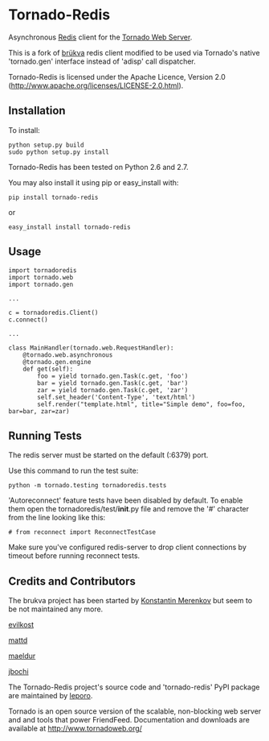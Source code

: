 Tornado-Redis
=============

Asynchronous [Redis](http://redis.io/) client for the [Tornado Web Server](http://tornadoweb.org/).

This is a fork of [brükva](https://github.com/evilkost/brukva) redis client
modified to be used via Tornado's native 'tornado.gen' interface instead
of 'adisp' call dispatcher.

Tornado-Redis is licensed under the Apache Licence, Version 2.0
(http://www.apache.org/licenses/LICENSE-2.0.html).

Installation
------------

To install:

    python setup.py build
    sudo python setup.py install

Tornado-Redis has been tested on Python 2.6 and 2.7.

You may also install it using pip or easy_install with:

    pip install tornado-redis

or

    easy_install install tornado-redis


Usage
-----

	import tornadoredis
	import tornado.web
	import tornado.gen

	...	
	
	c = tornadoredis.Client()
	c.connect()

	...

	class MainHandler(tornado.web.RequestHandler):
	    @tornado.web.asynchronous
	    @tornado.gen.engine
	    def get(self):
	        foo = yield tornado.gen.Task(c.get, 'foo')
	        bar = yield tornado.gen.Task(c.get, 'bar')
	        zar = yield tornado.gen.Task(c.get, 'zar')
	        self.set_header('Content-Type', 'text/html')
	        self.render("template.html", title="Simple demo", foo=foo, bar=bar, zar=zar)

Running Tests
-------------

The redis server must be started on the default (:6379) port.

Use this command to run the test suite:

	python -m tornado.testing tornadoredis.tests

'Autoreconnect' feature tests have been disabled by default.
To enable them open the tornadoredis/test/__init__.py file and
remove the '#' character from the line looking like this:
 
    # from reconnect import ReconnectTestCase

Make sure you've configured redis-server to drop client connections by timeout
before running reconnect tests.

Credits and Contributors
------------------------
The brukva project has been started by [Konstantin Merenkov](mailto:kmerenkov@gmail.com)
but seem to be not maintained any more. 

[evilkost](https://github.com/evilkost)

[mattd](https://github.com/mattd)

[maeldur](https://github.com/maeldur)

[jbochi](https://github.com/jbochi)

The Tornado-Redis project's source code and 'tornado-redis' PyPI package
are maintained by [leporo](https://github.com/leporo).

Tornado is an open source version of the scalable, non-blocking web server
and and tools that power FriendFeed. Documentation and downloads are
available at http://www.tornadoweb.org/
